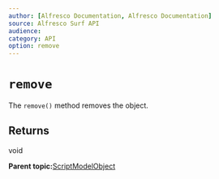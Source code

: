 ```yaml
---
author: [Alfresco Documentation, Alfresco Documentation]
source: Alfresco Surf API
audience: 
category: API
option: remove
---
```


# `remove`

The `remove()` method removes the object.

## Returns

void

**Parent topic:**[ScriptModelObject](../references/APISurf-ScriptModelObject-modelobjects.md)

